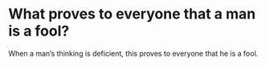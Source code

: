 # What proves to everyone that a man is a fool?

When a man’s thinking is deficient, this proves to everyone that he is a fool.
